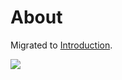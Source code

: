 # About

Migrated to [Introduction](/docs/v6/doc/introduction).

![](https://ossrs.net/gif/v1/sls.gif?site=ossrs.io&path=/lts/pages/about-en)

